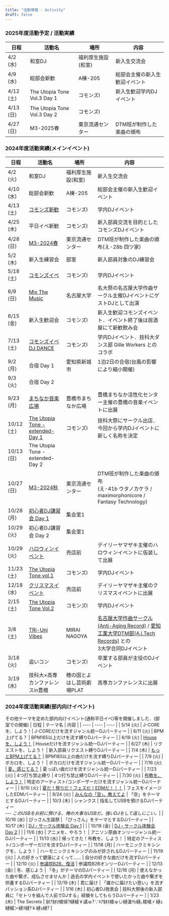 ```yaml
---
title: "活動情報 - Activity"
draft: false
---
```

### 2025年度活動予定 / 活動実績
| 日程 | 活動名 | 場所 | 内容 |
| ---- | ---- | ---- | ---- |
| 4/2 (水) | 和室DJ | 福利厚生施設(和室) | 新入生交流会 |
| 4/9 (水) | 総部会新歓 | A棟-205 | 総部会主催の新入生歓迎イベント |
| 4/12 (土) | The Utopia Tone Vol.3 Day 1 | コモンズⅠ | 新入生歓迎学内DJイベント|
| 4/13 (日) | The Utopia Tone Vol.3 Day 2 | コモンズⅠ | |
| 4/27 (日) | M3-2025春 | 東京流通センター | DTM班が制作した楽曲の頒布 |

### 2024年度活動実績(メインイベント)
| 日程 | 活動名 | 場所 | 内容 |
| ---- | ---- | ---- | ---- |
| 4/2 (火) | 和室DJ | 福利厚生施設(和室) | 新入生交流会 |
| 4/10 (水) | 総部会新歓 | A棟-205 | 総部会主催の新入生歓迎イベント |
| 4/13 (土) | [コモンズ新歓](https://x.com/ToyohashiTechno/status/1778347317516734641) | コモンズⅠ | 学内DJイベント |
| 4/25 (木) | 平日イベ新歓 | コモンズⅠ | 新入部員交流を目的としたコモンズDJイベント |
| 4/28 (日) | [M3-2024春](https://x.com/ToyohashiTechno/status/1781660801587372064) | 東京流通センター | DTM班が制作した楽曲の頒布(え-28b 四ツ家) |
| 5/2 (木) | 新入生練習会 | 部室 | 新入部員対象のDJ練習会 |
| 5/18 (土) | [コモンズイベ](https://x.com/ToyohashiTechno/status/1790344280072225097) | コモンズⅠ | 学内DJイベント |
| 6/9 (日) | [Mix The Music](https://x.com/ToyohashiTechno/status/1794675974665355476) | 名古屋大学 | 名大祭の名古屋大学作曲サークル主催DJイベントにゲストDJとして出演 |
| 6/15 (金) | 新入生歓迎会 | コモンズⅠ | 新入生歓迎コモンズイベント．イベント終了後は居酒屋にて新歓飲み会 |
| 7/13 (土) | [コモンズイベ DJ DANCE](https://x.com/ToyohashiTechno/status/1811655053813645375) | コモンズⅠ | 学内DJイベント．技科大ダンス部 Gille Workers とのコラボ |
| 9/2 (月) | 合宿 Day 1| 愛知県新城市 | 1泊2日の合宿(台風の影響により縮小開催) |
| 9/3 (火) | 合宿 Day 2| | |
| 9/23 (月) | [まちなか音楽広場](https://x.com/ToyohashiTechno/status/1836006165404406187) | 豊橋市まちなか広場 | 豊橋まちなか活性化センター主催の豊橋の音楽イベントに出展 |
| 10/12 (土) | [The Utopia Tone -extended- Day 1](https://technotut.net/news/gikadaifes2024) | コモンズⅠ | 技科大祭にサークル出店．今回から学内DJイベントに新しく名称を決定 | 
| 10/13 (日) | The Utopia Tone -extended- Day 2 |  | | 
| 10/27 (日) | [M3-2024秋](https://x.com/ToyohashiTechno/status/1849772480388284815) | 東京流通センター | DTM班が制作した楽曲の頒布<br/>(え-41b ウタノカケラ / maximorphonicore / Fantasy Technology) |
| 10/28 (月) | [初心者DJ講習会 Day 1](https://x.com/ToyohashiTechno/status/1850779991442883067) | 集会室1 | |
| 10/29 (火) | 初心者DJ講習会 Day 2 | 集会室1 | |
| 10/29 (火) | [ハロウィンイベント](https://x.com/ToyohashiTechno/status/1054310678935220224) | 売店前 | デイリーヤマザキ主催のハロウィンイベントに仮装して出展 |
| 11/23 (土) | [The Utopia Tone vol.1](https://x.com/ToyohashiTechno/status/1854811191165829331) | コモンズⅠ | 学内DJイベント |
| 12/18 (水) | [クリスマスイベント](https://x.com/ToyohashiTechno/status/1869261915442356500) | 売店前 | デイリーヤマザキ主催のクリスマスイベントに出展 |
| 2/15 (土) | [The Utopia Tone Vol.2](https://x.com/ToyohashiTechno/status/1888516815334351129) | コモンズⅠ | 学内DJイベント |
| 3/8 (土) | [TRi-Uni Vibes](https://x.com/ToyohashiTechno/status/1895671987483394503) | MIRAI NAGOYA | [名古屋大学作曲サークル(Anti-Aging Record)](https://aar.lolipop.jp/) / [愛知工業大学DTM部(A.I.Tech Records)](https://x.com/Aitdtmclub) との<br/>3大学合同DJイベント |
| 3/18 (火) | 追いコン | コモンズⅠ | 卒業する部員が主役のDJイベント |
| 3/19 (水) | 技科大×高専カンファレンスin豊橋 | 穂の国とよはし芸術劇場PLAT | 高専カンファレンスに出展 |

### 2024年度活動実績(部内向けイベント)
その他テーマを定めた部内向けイベント(通称平日イベ)等を開催しました．(部室での開催)
| 日程 | テーマ名 | 内容 | 
| ---- | ---- | ---- | 
| 5/14 (火) | J-COREを、しよう！| J-COREだけを流すジャンル統一DJパーティー |
| 6/11 (火) | BPM上げてる？ | BPM165以上だけを流す縛りDJパーティー |
| 6/18 (火) | [Houseを、しよう！](https://x.com/ToyohashiTechno/status/1802990817633862137) | Houseだけを流すジャンル統一DJパーティー | 
| 6/27 (木) | リクエストを、しよう！ | 新入部員リクエスト縛りDJパーティー |
| 7/4 (木) | [もっとBPM上げてる？](https://x.com/ToyohashiTechno/status/1808782986097406042) | BPM180以上の曲だけを流す縛りDJパーティー |
| 7/9 (火) | ボカロを、しよう！ | ボカロだけを流すジャンル統一DJパーティー |
| 7/16 (火) | [夏、感じてる？](https://x.com/ToyohashiTechno/status/1813067276293447718) | 夏っぽい曲だけを流すジャンル統一DJパーティー |
| 7/23 (火) | 4つ打ち禁止縛り | 4つ打ち禁止縛りDJパーティー |
| 7/30 (火) | [布教を、しよう！](https://x.com/ToyohashiTechno/status/1818196085749526819) | 特定のアーティスト/コンポーザーだけを流すジャンル統一DJパーティー |
| 9/10 (火) | [夏だ！祭りだ！フェスだ！EDMだ！！！](https://x.com/ToyohashiTechno/status/1833410016763846863) | フェスをイメージしたEDMパーティー |
| 9/24 (火) | [みんなの「空」、教えてよ](https://x.com/ToyohashiTechno/status/1838428247920447747) | 「空」をテーマとするDJパーティー |
| 10/3 (木) | シャンクス | 指名してUSBを預けるDJパーティー<br/>*--- このUSBをお前に預ける、俺の大事なUSBだ。強いDJをして返しにこい。*|
| 10/16 (水) | ぴっさん生誕祭 | 「ぴっさん」をテーマとするDJパーティー |
| 10/17 (木) | [DJ・サークル体験会 Day 1](https://x.com/ToyohashiTechno/status/1846118160849846647) | |
| 10/18 (金) | [DJ・サークル体験会 Day 2](https://x.com/ToyohashiTechno/status/1847188032765808920) | |
| 11/6 (水) | アニメを、やろう！ | アニソン原曲オンリージャンル統一DJパーティー |
| 11/13 (水) | 帰ってきた！布教を、しよう！ | 特定のアーティスト/コンポーザーだけを流すDJパーティー |
| 11/18 (月) | ハーモニックミキシングを、しよう！ | ハーモニックミキシングのみが許されるDJパーティー |
| 11/19 (火) | 人の好きって健康によくって…… | 自分の好きな曲だけを流すDJパーティー |
| 12/10 (火) | [参議院B2B、復活](https://x.com/ToyohashiTechno/status/1866409846322729463) | 参議院B2BオンリーDJパーティー | 
| 12/13 (金) | 冬、感じよう | 「冬」がテーマのDJパーティー | 
| 12/16 (月) | 使えなかった曲や繋ぎ、成仏させませんか | 過去の学内イベントで使いたかった曲や繋ぎを供養するDJパーティー |
| 12/19 (木) | 君に届け | 「誰かに届けたい思い」を流すパッション系DJパーティー |
| 1/16 (木) | 初心者DJ発表会 | 技科大祭後の新入部員に「セトリを組んで人前でDJする」経験をしてもらうDJパーティー | 
| 1/23 (木) | The Secrets | 豺ｱ豺ｵ繧偵?縺槭￥譎ゅ?∵ｷｱ豺ｵ繧ゅ∪縺溘％縺｡繧峨ｒ縺ｮ縺槭＞縺ｦ縺?ｋ縺ｮ縺? |
